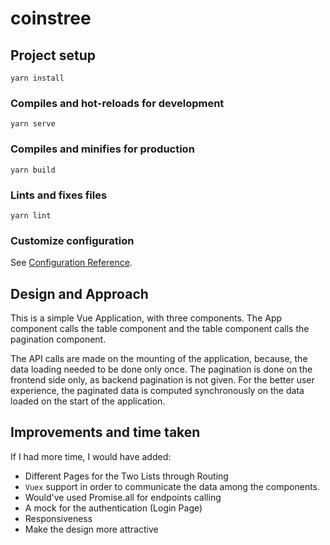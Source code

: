 # coinstree

## Project setup
```
yarn install
```

### Compiles and hot-reloads for development
```
yarn serve
```

### Compiles and minifies for production
```
yarn build
```

### Lints and fixes files
```
yarn lint
```

### Customize configuration
See [Configuration Reference](https://cli.vuejs.org/config/).

## Design and Approach

This is a simple Vue Application, with three components. The App component calls the table component 
and the table component calls the pagination component.

The API calls are made on the mounting of the application, because, the data loading needed to be done only once.
The pagination is done on the frontend side only, as backend pagination is not given. For the better user experience,
the paginated data is computed synchronously on the data loaded on the start of the application.


## Improvements and time taken

If I had more time, I would have added:

- Different Pages for the Two Lists through Routing
- `Vuex` support in order to communicate the data among the components.
- Would've used Promise.all for endpoints calling
- A mock for the authentication (Login Page)
- Responsiveness
- Make the design more attractive 
